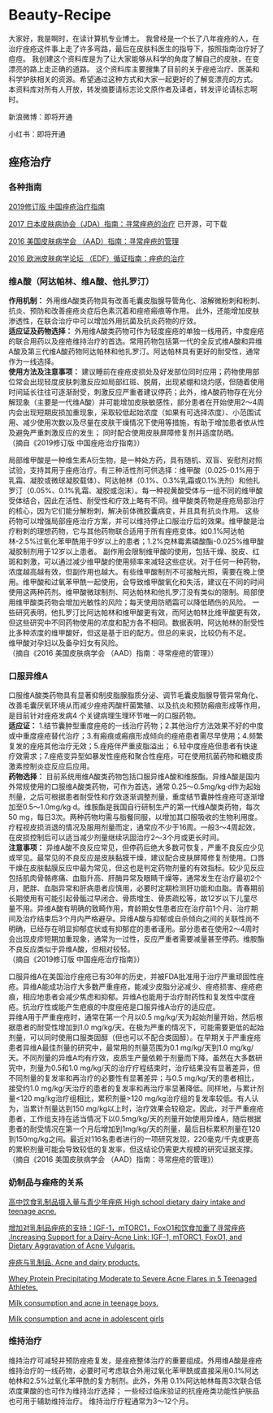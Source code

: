 # Beauty-Recipe
大家好，我是啊时，在读计算机专业博士。
我曾经是一个长了八年痤疮的人，在治疗痤疮这件事上走了许多弯路，最后在皮肤科医生的指导下，按照指南治疗好了痘痘。
我创建这个资料库是为了让大家能够从科学的角度了解自己的皮肤，在变漂亮的路上走正确的道路。
这个资料库主要搜集了目前的关于痤疮治疗、医美和科学护肤相关的资源。希望通过这种方式和大家一起更好的了解变漂亮的方式。  
本资料库对所有人开放，转发摘要请标志论文原作者及译者，转发评论请标志啊时。

新浪微博：即将开通

小红书：即将开通
## 痤疮治疗
### 各种指南
[2019修订版 中国痤疮治疗指南 ](https://github.com/Beauuuuty-pro/2019ChineseGuidelinesOfAcne)

[2017 日本皮肤病协会（JDA）指南：寻常痤疮的治疗](https://www.researchgate.net/publication/325274910_Japanese_Dermatological_Association_Guidelines_Guidelines_for_the_treatment_of_acne_vulgaris_2017) 已开源，可下载

[2016 美国皮肤病学会 （AAD）指南：寻常痤疮的管理](https://www.sciencedirect.com/science/article/abs/pii/S0190962206023462)

[2016 欧洲皮肤病学论坛 （EDF）循证指南：痤疮的治疗](https://www.researchgate.net/publication/306085267_European_evidence-based_S3_guideline_for_the_treatment_of_acne_-_update_2016_-_short_version)

### 维A酸（阿达帕林、维A酸、他扎罗汀）  
**作用机制：** 外用维A酸类药物具有改善毛囊皮脂腺导管角化、溶解微粉刺和粉刺、抗炎、预防和改善痤疮炎症后色素沉着和痤疮瘢痕等作用。 此外，还能增加皮肤渗透性，在联合治疗中可以增加外用抗菌及抗炎药物的疗效。  
**适应证及药物选择：** 外用维A酸类药物可作为轻度痤疮的单独一线用药，中度痤疮的联合用药以及痤疮维持治疗的首选。常用药物包括第一代的全反式维A酸和异维A酸及第三代维A酸药物阿达帕林和他扎罗汀。阿达帕林具有更好的耐受性，通常作为一线选择。  
**使用方法及注意事项：** 建议睡前在痤疮皮损处及好发部位同时应用；药物使用部位常会出现轻度皮肤刺激反应如局部红斑、脱屑，出现紧绷和烧灼感，但随着使用时间延长往往可逐渐耐受，刺激反应严重者建议停药；此外，维A酸药物存在光分解现象（主要是一代维A酸）并可能增加皮肤敏感性，部分患者在开始使用2～4周内会出现短期皮损加重现象，采取较低起始浓度（如果有可选择浓度）、小范围试用、减少使用次数以及尽量在皮肤干燥情况下使用等措施，有助于增加患者依从性及避免严重刺激反应的发生； 同时配合使用皮肤屏障修复剂并适度防晒。  
（摘自《2019修订版 中国痤疮治疗指南》）

局部维甲酸是一种维生素A衍生物，是一种处方药，具有随机、双盲、安慰剂对照试验，支持其用于痤疮治疗。有三种活性剂可供选择：维甲酸（0.025-0.1%用于乳霜、凝胶或微球凝胶载体）、阿达帕林（0.1%、0.3%乳霜或0.1%洗剂）和他扎罗汀（0.05%、0.1%乳霜、凝胶或泡沫）。每一种视黄酸受体与一组不同的维甲酸受体结合，因此在活性、耐受性和疗效上略有不同。维甲酸类药物是痤疮局部治疗的核心，因为它们能分解粉刺，解决前体微胶囊病变，并且具有抗炎作用。
这些药物可以增强局部痤疮治疗方案，并可以维持停止口服治疗后的效果。维甲酸是治疗粉刺的理想药物，它与其他药物联合适用于所有痤疮变体。如0.1%阿达帕林-2.5%过氧化苯甲酰用于9岁以上的患者；1.2%克林霉素磷酸酯-0.025%维甲酸凝胶制剂用于12岁以上患者。
副作用会限制维甲酸的使用，包括干燥、脱皮、红斑和刺激，可以通过减少维甲酸的使用频率来减轻这些症状。对于任何一种药物，浓度越高越有效，但副作用也越大。有些维甲酸制剂不可接触光照，需要在晚上使用。维甲酸和过氧苯甲酰一起使用，会导致维甲酸氧化和失活，建议在不同的时间使用这两种药剂。维甲酸微球制剂、阿达帕林和他扎罗汀没有类似的限制。局部使用维甲酸类药物会增加光敏性的风险；每天使用防晒霜可以降低晒伤的风险。
一些研究表明，他扎罗汀比阿达帕林和维甲酸更有效，而阿达帕林比维甲酸更有效，但这些研究中不同药物使用的浓度和配方各不相同。数据表明，阿达帕林的耐受性比多种浓度的维甲酸好，但这是基于旧的配方。但总的来说，比较仍有不足。  
维甲酸对孕妇以及备孕妇女有风险。  
（摘自《2016 美国皮肤病学会 （AAD）指南：寻常痤疮的管理》）

### 口服异维A
口服维A酸类药物具有显著抑制皮脂腺脂质分泌、调节毛囊皮脂腺导管异常角化、改善毛囊厌氧环境从而减少痤疮丙酸杆菌繁殖、以及抗炎和预防瘢痕形成等作用，是目前针对痤疮发病4 个关键病理生理环节唯一的口服药物。  
**适应证：** 1.结节囊肿型重度痤疮的一线治疗药物；2.其他治疗方法效果不好的中度或中重度痤疮替代治疗；3.有瘢痕或瘢痕形成倾向的痤疮患者需尽早使用；4.频繁复发的痤疮其他治疗无效；5.痤疮伴严重皮脂溢出； 6.轻中度痤疮但患者有快速疗效需求；7.痤疮变异型如暴发性痤疮和聚合性痤疮，可在使用抗菌药物和糖皮质激素控制炎症反应后应用。  
**药物选择：** 目前系统用维A酸类药物包括口服异维A酸和维胺酯。异维A酸是国内外常规使用的口服维A酸类药物，可作为首选，通常 0.25～0.5mg/kg·d作为起始剂量，之后可根据患者耐受性和疗效逐渐调整剂量，重度结节囊肿性痤疮可逐渐增加至0.5～1.0mg/kg·d。维胺酯是我国自行研制生产的第一代维A酸类药物，每次50 mg，每日3次。两种药物均需与脂餐同服，以增加其口服吸收的生物利用度。疗程视皮损消退的情况及服用剂量而定，通常应不少于16周。一般3～4周起效，在皮损控制后可以适当减少剂量继续巩固治疗2～3个月或更长时间。  
**注意事项：** 异维A酸不良反应常见，但停药后绝大多数可恢复，严重不良反应少见或罕见。最常见的不良反应是皮肤黏膜干燥，建议配合皮肤屏障修复剂使用。口唇干燥在皮肤黏膜反应中最为常见，但这也是判定药物剂量的有效指标。较少见反应包括肌肉骨骼疼痛、血脂升高、肝酶异常及眼睛干燥等，通常发生在治疗最初2个月，肥胖、血脂异常和肝病患者应慎用，必要时定期检测肝功能和血脂。青春期前长期使用有可能引起骨骺过早闭合、骨质增生、骨质疏松等，故12岁以下儿童尽量不用。异维A酸有明确的致畸作用，育龄期女性患者应在治疗前1个月、治疗期间及治疗结束后3个月内严格避孕。异维A酸与抑郁或自杀倾向之间的关联性尚不明确，已经存在明显抑郁症状或有抑郁症的患者谨用。部分患者在使用2～4周时会出现皮疹短期加重现象，通常为一过性，反应严重者需要减量甚至停药。维胺酯不良反应类似于异维A酸，但相对较轻。   
（摘自《2019修订版 中国痤疮治疗指南》）  

口服异维A在美国治疗痤疮已有30年的历史，并被FDA批准用于治疗严重顽固性痤疮。异维A能成功治疗大多数严重痤疮，能减少皮脂分泌减少、痤疮损害、痤疮疤痕，相应地患者会减少焦虑和抑郁。异维A也能用于治疗耐药性和复发性中度痤疮。抗治疗性或能产生疤痕的中度痤疮是口服异维A治疗的适应症。  
异维A用于严重痤疮时，通常在第一个月以0.5 mg/kg/天为起始剂量开始，然后根据患者的耐受性增加到1.0 mg/kg/天。在极为严重的情况下，可能需要更低的起始剂量，可以同时使用口服类固醇（但也可以不配合类固醇）。在早期关于严重痤疮患者异维A最佳剂量的研究中，最常用的剂量范围为0.1 mg/kg/天到1.0 mg/kg/天。不同剂量的异维A均有疗效，皮质生产量依赖于剂量而下降。虽然在大多数研究中，剂量为0.5和1.0 mg/kg/天的治疗疗程结束时，治疗结果没有显著差异，但不同剂量的复发率和再治疗的必要性有显著差异；与0.5 mg/kg/天的患者相比，接受约1.0 mg/kg/天治疗的患者的复发率和再治疗率显著降低。同样地，与累计剂量<120 mg/kg治疗组相比，累积剂量>120 mg/kg治疗组的复发率较低。有人认为，当累计剂量达到150 mg/kg以上时，治疗效果会较稳定。因此，对于严重痤疮患者，工作组支持在适当情况下以0.5mg/kg/天的剂量开始使用异维A，随后根据患者的耐受情况在第一个月后增加到1mg/kg/天的剂量，最后目标累积剂量在120到150mg/kg之间。最近对116名患者进行的一项研究发现，220毫克/千克或更高的累积剂量可能会导致较低的复发率，但这结论仍需更大规模的研究证据支撑。  
（摘自《2016 美国皮肤病学会 （AAD）指南：寻常痤疮的管理》）


### 奶制品与痤疮的关系

[高中饮食乳制品摄入量与青少年痤疮 High school dietary dairy intake and teenage acne.](https://www.sciencedirect.com/science/article/abs/pii/S0190962204021589)

[增加对乳制品痤疮的支持：IGF-1，mTORC1，FoxO1和饮食加重了寻常痤疮 .Increasing Support for a Dairy-Acne Link: IGF-1, mTORC1, FoxO1, and Dietary Aggravation of Acne Vulgaris.](https://www.onacademic.com/detail/journal_1000040887853710_20e9.html)

[痤疮与乳制品. Acne and dairy products.](https://www.researchgate.net/publication/221856454_Acne_and_dairy_products)

[Whey Protein Precipitating Moderate to Severe Acne Flares in 5 Teenaged Athletes.](https://www.researchgate.net/publication/230877844_Whey_Protein_Precipitating_Moderate_to_Severe_Acne_Flares_in_5_Teenaged_Athletes)

[Milk consumption and acne in teenage boys.](https://www.researchgate.net/publication/5656374_Milk_consumption_and_acne_in_teenage_boys)

[Milk consumption and acne in adolescent girls](https://www.researchgate.net/publication/6712875_Milk_consumption_and_acne_in_adolescent_girls/link/554a9c540cf29f836c96534c/download)

### 维持治疗

维持治疗可减轻并预防痤疮复发，是痤疮整体治疗的重要组成。外用维A酸是痤疮维持治疗的一线药物，必要时可考虑联合外用过氧化苯甲酰或直接采用0.1%阿达帕林和2.5%过氧化苯甲酰的复方制剂。此外，外用 0.1%阿达帕林每周3次联合低浓度果酸的也可作为维持治疗选择； 一些经过临床验证的抗痤疮类功能性护肤品也可用于辅助维持治疗。 维持治疗疗程通常为3～12个月。  
